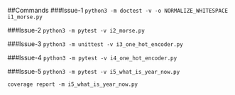 ##Commands
###Issue-1
`python3 -m doctest -v -o NORMALIZE_WHITESPACE i1_morse.py`

###Issue-2
`python3 -m pytest -v i2_morse.py` 

###Issue-3
`python3 -m unittest -v i3_one_hot_encoder.py`

###Issue-4
`python3 -m pytest -v i4_one_hot_encoder.py`

###Issue-5
`python3 -m pytest -v i5_what_is_year_now.py`

`coverage report -m i5_what_is_year_now.py`


